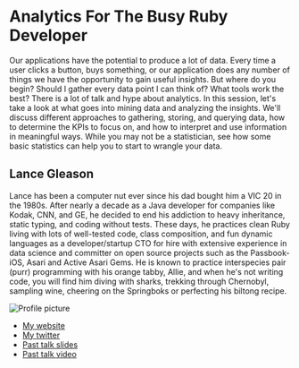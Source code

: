 # Analytics For The Busy Ruby Developer

Our applications have the potential to produce a lot of data. Every time a user clicks a button, buys something, or our application does any number of things we have the opportunity to gain useful insights. But where do you begin? Should I gather every data point I can think of? What tools work the best? There is a lot of talk and hype about analytics. In this session, let's take a look at what goes into mining data and analyzing the insights. We'll discuss different approaches to gathering, storing, and querying data, how to determine the KPIs to focus on, and how to interpret and use information in meaningful ways. While you may not be a statistician, see how some basic statistics can help you to start to wrangle your data.

## Lance Gleason

Lance has been a computer nut ever since his dad bought him a VIC 20 in the 1980s. After nearly a decade as a Java developer for companies like Kodak, CNN, and GE, he decided to end his addiction to heavy inheritance, static typing, and coding without tests. These days, he practices clean Ruby living with lots of well-tested code, class composition, and fun dynamic languages as a developer/startup CTO for hire with extensive experience in data science and committer on open source projects such as the Passbook-iOS, Asari and Active Asari Gems. He is known to practice interspecies pair (purr) programming with his orange tabby, Allie, and when he's not writing code, you will find him diving with sharks, trekking through Chernobyl, sampling wine, cheering on the Springboks or perfecting his biltong recipe.

![Profile picture](https://raw.github.com/lgleasain/call_for_proposals_2014/analytics_for_the_busy_ruby_developer/analytics_for_the_busy_ruby_developer/profile_picture.jpg)

- [My website](http://www.polyglotprogramminginc.com)
- [My twitter](https://twitter.com/lgleasain)
- [Past talk slides](http://www.polyglotprogramminginc.com/presentationstalks/)
- [Past talk video](http://www.polyglotprogramminginc.com/presentationstalks/)

